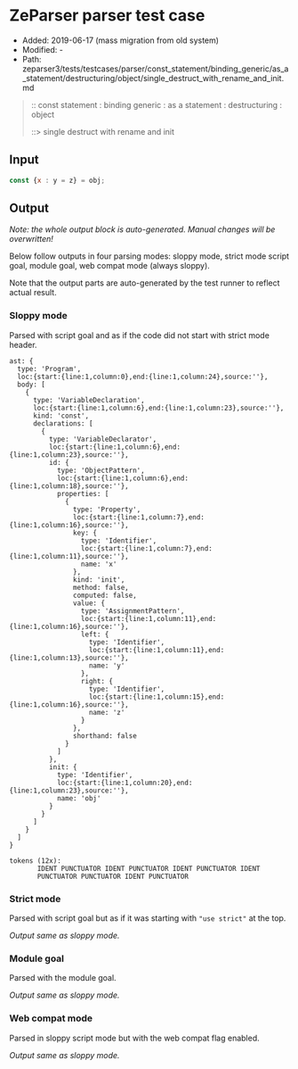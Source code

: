 # ZeParser parser test case

- Added: 2019-06-17 (mass migration from old system)
- Modified: -
- Path: zeparser3/tests/testcases/parser/const_statement/binding_generic/as_a_statement/destructuring/object/single_destruct_with_rename_and_init.md

> :: const statement : binding generic : as a statement : destructuring : object
>
> ::> single destruct with rename and init

## Input

`````js
const {x : y = z} = obj;
`````

## Output

_Note: the whole output block is auto-generated. Manual changes will be overwritten!_

Below follow outputs in four parsing modes: sloppy mode, strict mode script goal, module goal, web compat mode (always sloppy).

Note that the output parts are auto-generated by the test runner to reflect actual result.

### Sloppy mode

Parsed with script goal and as if the code did not start with strict mode header.

`````
ast: {
  type: 'Program',
  loc:{start:{line:1,column:0},end:{line:1,column:24},source:''},
  body: [
    {
      type: 'VariableDeclaration',
      loc:{start:{line:1,column:6},end:{line:1,column:23},source:''},
      kind: 'const',
      declarations: [
        {
          type: 'VariableDeclarator',
          loc:{start:{line:1,column:6},end:{line:1,column:23},source:''},
          id: {
            type: 'ObjectPattern',
            loc:{start:{line:1,column:6},end:{line:1,column:18},source:''},
            properties: [
              {
                type: 'Property',
                loc:{start:{line:1,column:7},end:{line:1,column:16},source:''},
                key: {
                  type: 'Identifier',
                  loc:{start:{line:1,column:7},end:{line:1,column:11},source:''},
                  name: 'x'
                },
                kind: 'init',
                method: false,
                computed: false,
                value: {
                  type: 'AssignmentPattern',
                  loc:{start:{line:1,column:11},end:{line:1,column:16},source:''},
                  left: {
                    type: 'Identifier',
                    loc:{start:{line:1,column:11},end:{line:1,column:13},source:''},
                    name: 'y'
                  },
                  right: {
                    type: 'Identifier',
                    loc:{start:{line:1,column:15},end:{line:1,column:16},source:''},
                    name: 'z'
                  }
                },
                shorthand: false
              }
            ]
          },
          init: {
            type: 'Identifier',
            loc:{start:{line:1,column:20},end:{line:1,column:23},source:''},
            name: 'obj'
          }
        }
      ]
    }
  ]
}

tokens (12x):
       IDENT PUNCTUATOR IDENT PUNCTUATOR IDENT PUNCTUATOR IDENT
       PUNCTUATOR PUNCTUATOR IDENT PUNCTUATOR
`````

### Strict mode

Parsed with script goal but as if it was starting with `"use strict"` at the top.

_Output same as sloppy mode._

### Module goal

Parsed with the module goal.

_Output same as sloppy mode._

### Web compat mode

Parsed in sloppy script mode but with the web compat flag enabled.

_Output same as sloppy mode._
